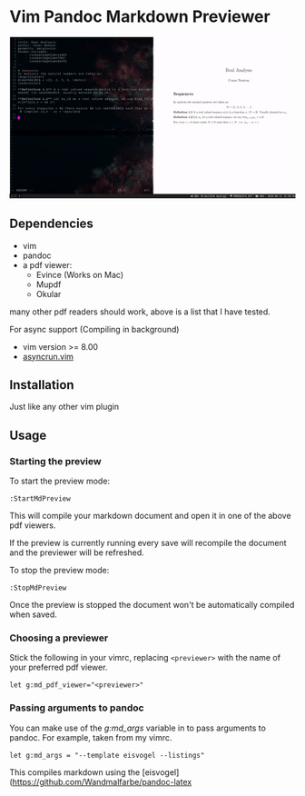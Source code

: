# Vim Pandoc Markdown Previewer

![alt text](./preview.gif "Preview")

## Dependencies

* vim
* pandoc
* a pdf viewer:
    * Evince (Works on Mac)
    * Mupdf
    * Okular

many other pdf readers should work, above is a list that I have tested.

For async support (Compiling in background)

* vim version >= 8.00
* [asyncrun.vim](https://github.com/skywind3000/asyncrun.vim)

## Installation

Just like any other vim plugin

## Usage

### Starting the preview

To start the preview mode:
```
:StartMdPreview
```
This will compile your markdown document and open it in one of the above pdf viewers.

If the preview is currently running every save will recompile the document and the previewer will
be refreshed.

To stop the preview mode:
```
:StopMdPreview
```

Once the preview is stopped the document won't be automatically compiled when saved.


### Choosing a previewer

Stick the following in your vimrc, replacing `<previewer>` with the name of your preferred pdf viewer.

```
let g:md_pdf_viewer="<previewer>"
```

### Passing arguments to pandoc

You can make use of the _g:md_args_ variable in to pass arguments to pandoc. For example, taken from my vimrc.

```
let g:md_args = "--template eisvogel --listings"
```

This compiles markdown using the [eisvogel](https://github.com/Wandmalfarbe/pandoc-latex
